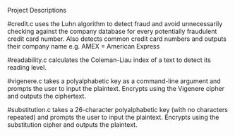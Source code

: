 Project Descriptions 

#credit.c
uses the Luhn algorithm to detect fraud and avoid unnecessarily checking against the company database for every potentially fraudulent credit card number. Also detects common credit card numbers and outputs their company name e.g. AMEX = American Express 

#readability.c
calculates the Coleman-Liau index of a text to detect its reading level.

#vigenere.c
takes a polyalphabetic key as a command-line argument and prompts the user to input the plaintext. Encrypts using the Vigenere cipher and outputs the ciphertext.

#substitution.c
takes a 26-character polyalphabetic key (with no characters repeated) and prompts the user to input the plaintext. Encrypts using the substitution cipher and outputs the plaintext.
